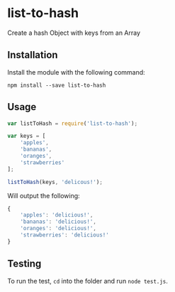 # list-to-hash
Create a hash Object with keys from an Array

## Installation
Install the module with the following command:

`npm install --save list-to-hash`

## Usage

````js
var listToHash = require('list-to-hash');

var keys = [
	'apples',
	'bananas',
	'oranges',
	'strawberries'
];

listToHash(keys, 'delicous!');
````

Will output the following:

````js
{
	'apples': 'delicious!',
	'bananas': 'delicious!',
	'oranges': 'delicious!',
	'strawberries': 'delicious!'
}
````

## Testing
To run the test, `cd` into the folder and run `node test.js`.